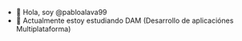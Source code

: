 - 👋 Hola, soy @pabloalava99
- 🌱 Actualmente estoy estudiando DAM (Desarrollo de aplicaciónes Multiplataforma)
